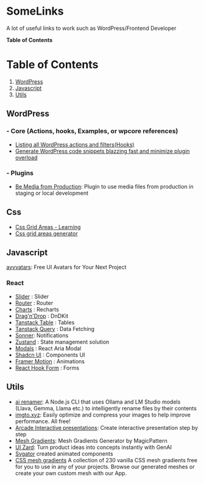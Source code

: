 # SomeLinks

A lot of useful links to work such as WordPress/Frontend Developer

**Table of Contents**

# Table of Contents

1. [WordPress](#wordpress)
2. [Javascript](#javascript)
3. [Utils ](#utils)

## WordPress

### - Core (Actions, hooks, Examples, or wpcore references)

- [Listing all WordPress actions and filters(Hooks)](https://wordpresshooks.webinista.com/)
- [Generate WordPress code snippets blazzing fast and minimize plugin overload](https://wpturbo.dev/)

### - Plugins

- [Be Media from Production](https://wordpress.org/plugins/be-media-from-production/): Plugin to use media files from production in staging or local development

## Css

- [Css Grid Areas - Learning](https://ishadeed.com/article/css-grid-area/?utm_source=tldrwebdev)
- [Css grid areas generator](https://grid.layoutit.com/)

## Javascript

[avvvatars](https://avvvatars.com/): Free UI Avatars for Your Next Project

### React

- [Slider](https://naver.github.io/egjs-flicking/) : Slider
- [Router](https://npm.im/wouter) : Router
- [Charts](https://recharts.org/en-US/) : Recharts
- [Drag'n'Drop](https://dndkit.com/) : DnDKit
- [Tanstack Table](https://tanstack.com/table/latest) : Tables
- [Tanstack Query](https://tanstack.com/query/latest) : Data Fetching
- [Sonner](https://sonner.emilkowal.ski/): Notifications
- [Zustand](https://docs.pmnd.rs/zustand/getting-started/introduction) : State management solution
- [Modals](http://davidtheclark.github.io/react-aria-modal/demo/) : React Aria Modal
- [Shadcn UI](https://ui.shadcn.com/) : Components UI
- [Framer Motion](https://www.framer.com/motion/) : Animations
- [React Hook Form](https://www.react-hook-form.com/) : Forms

## Utils

- [ai renamer](https://github.com/ozgrozer/ai-renamer): A Node.js CLI that uses Ollama and LM Studio models (Llava, Gemma, Llama etc.) to intelligently rename files by their contents
- [imgto.xyz](https://imgto.xyz/): Easily optimize and compress your images to help improve performance. All free!
- [Arcade Interactive presentations](https://www.arcade.software/): Create interactive presentation step by step
- [Mesh Gradients](https://www.magicpattern.design/tools/mesh-gradients): Mesh Gradients Generator by MagicPattern
- [UI Zard](https://uizard.io/): Turn product ideas into concepts instantly with GenAI
- [Svgator](https://www.svgator.com/) created animated components
- [CSS mesh gradients](https://www.mshr.app/) A collection of 230 vanilla CSS mesh gradients free for you to use in any of your projects. Browse our generated meshes or create your own custom mesh with our App.
